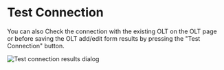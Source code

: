 # Test Connection

You can also Check the connection with the existing OLT on the OLT page or before saving the OLT add/edit form results by pressing the "Test Connection" button.

![Test connection results dialog](../.gitbook/assets/6kFO0QOPCwszoNkunMh2v\_image.png)
